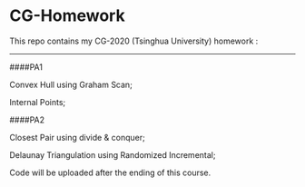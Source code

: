 # CG-Homework
This repo contains my CG-2020 (Tsinghua University) homework :

---

####PA1

Convex Hull using Graham Scan; 

Internal Points; 

####PA2

Closest Pair using divide &amp; conquer; 

Delaunay Triangulation using Randomized Incremental;



Code will be uploaded after the ending of this course.